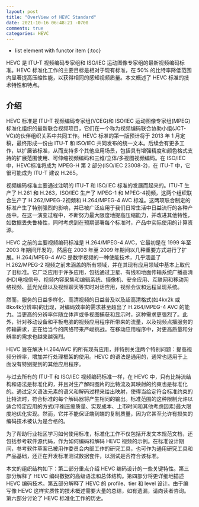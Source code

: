 ```yaml
---
layout: post
title: "OverView of HEVC Standard"
date: 2021-10-16 06:48:21 -0700
comments: true
categories: HEVC
---
```


* list element with functor item
{:toc}

HEVC 是 ITU-T 视频编码专家组和 ISO/IEC 运动图像专家组的最新视频编码标准。HEVC 标准化工作的主要目标是相对于现有标准，在 50% 的比特率降低范围内显著提高压缩性能，以获得相同的感知视频质量。本文概述了 HEVC 标准的技术特性和特点。

<!--more-->

## 介绍

HEVC 标准是 ITU-T 视频编码专家组(VCEG)和 ISO/IEC 运动图像专家组(MPEG)标准化组织的最新联合视频项目，它们在一个称为视频编码联合协助小组(JCT-VC)的伙伴组织关系中共同工作。HEVC 标准的第一版预计将于 2013 年 1 月定稿，最终形成一份由 ITU-T 和 ISO/IEC 共同发布的统一文本。后续会有更多工作，以扩展该标准，从而支持多个其他应用场景，包括具有增强精度和颜色格式支持的扩展范围使用、可伸缩视频编码和三维/立体/多视图视频编码。在 ISO/IEC 中，HEVC标准将成为 MPEG-H 第 2 部分(ISO/IEC 23008-2)，在 ITU-T 中，它很可能成为 ITU-T 建议 H.265。

视频编码标准主要通过注明的 ITU-T 和 ISO/IEC 标准的发展而起来的。ITU-T 生产了 H.261 和 H.263，ISO/IEC 生产了 MPEG-1 和 MPEG-4视频，这两个组织联合生产了 H.262/MPEG-2视频和 H.264/MPEG-4 AVC 标准。这两项联合制定的标准产生了特别强烈的影响，并已被广泛应用于我们日常生活中日益流行的各种产品中。在这一演变过程中，不断努力最大限度地提高压缩能力，并改进其他特性，如数据丢失鲁棒性，同时考虑到在预期部署每个标准时，产品中实际使用的计算资源。

HEVC 之前的主要视频编码标准是 H.264/MPEG-4 AVC，它最初是在 1999 年至 2003 年期间开发的，然后在 2003 年至 2009 年期间以几种重要方式进行了扩展。H.264/MPEG-4 AVC 是数字视频的一种使能技术，几乎涵盖了 H.262/MPEG-2 视频之前未涵盖的所有领域，并在其现有应用领域中基本上取代了旧标准。它广泛应用于许多应用，包括通过卫星、有线和地面传输系统广播高清(HD)电视信号、视频内容采集和编辑系统、摄像机、安全应用、互联网和移动网络视频、蓝光光盘以及视频聊天等实时对话应用，视频会议和远程呈现系统。

然而，服务的日益多样化、高清视频的日益普及以及超高清格式(如4kx2k 或 8kx4k分辨率)的出现，对编码效率的需求甚至超出了 H.264/MPEG-4 AVC 的能力。当更高的分辨率伴随立体声或多视图捕获和显示时，这种需求更强烈了。此外，针对移动设备和平板电脑的视频应用程序所带来的流量，以及视频点播服务的传输需求，正在给当今的网络带来严峻挑战。在移动应用程序中，对更高质量和分辨率的需求也越来越强烈。

HEVC 旨在解决 H.264/AVC 的所有现有应用，并特别关注两个特别问题：提高视频分辨率，增加并行处理框架的使用。HEVC 的语法是通用的，通常也适用于上面没有特别提到的其他应用程序。

与过去所有的 ITU-T 和 ISO/IEC 视频编码标准一样，在 HEVC 中，只有比特流结构和语法是标准化的，并且对生产解码图片的比特流及其映射的约束也是标准化的。通过定义语法元素的语义和解码过程来给出映射，使得当给定符合标准约束的比特流时，符合标准的每个解码器将产生相同的输出。标准范围的这种限制允许以适合特定应用的方式(平衡压缩质量、实现成本、上市时间和其他考虑因素)最大限度地优化实现。然而，它并不能保证端到端的复制质量，因为它甚至允许有损失的编码技术被认为是合格的。

为了帮助行业社区学习如何使用标准，标准化工作不仅包括开发文本规范文档，还包括参考软件源代码，作为如何编码和解码 HEVC 视频的示例。在标准设计期间，参考软件草案已被用作委员会内部工作的研究工具，也可作为通用研究工具和产品基础，还正在开发标准测试数据套件，以测试是否符合该标准。

本文的组织结构如下：第二部分重点介绍 HEVC 编码设计的一些关键特性。第三部分解释了 HEVC 编码数据的高级语法和总体结构。第四部分将更详细地描述 HEVC 编码技术。第五部分解释了 HEVC 的 profile、tier 和 level 设计。由于编写像  HEVC 这样实质性的技术概述需要大量的总结，如有遗漏，请向读者咨询。第六部分讨论了 HEVC 标准化工作的历史。

